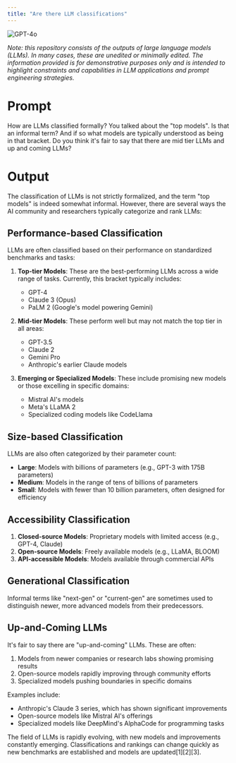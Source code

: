 ```yaml
---
title: "Are there LLM classifications"
---
```

![GPT-4o](https://img.shields.io/badge/GPT--4o-3333FF?style=for-the-badge&logo=openai&logoColor=white)



*Note: this repository consists of the outputs of large language models (LLMs). In many cases, these are unedited or minimally edited. The information provided is for demonstrative purposes only and is intended to highlight constraints and capabilities in LLM applications and prompt engineering strategies.*


# Prompt

How are LLMs classified formally? You talked about the "top models". Is that an informal term? And if so what models are typically understood as being in that bracket. Do you think it's fair to say that there are mid tier LLMs and up and coming LLMs?

# Output

The classification of LLMs is not strictly formalized, and the term "top models" is indeed somewhat informal. However, there are several ways the AI community and researchers typically categorize and rank LLMs:

## Performance-based Classification

LLMs are often classified based on their performance on standardized benchmarks and tasks:

1. **Top-tier Models**: These are the best-performing LLMs across a wide range of tasks. Currently, this bracket typically includes:
   - GPT-4
   - Claude 3 (Opus)
   - PaLM 2 (Google's model powering Gemini)

2. **Mid-tier Models**: These perform well but may not match the top tier in all areas:
   - GPT-3.5
   - Claude 2
   - Gemini Pro
   - Anthropic's earlier Claude models

3. **Emerging or Specialized Models**: These include promising new models or those excelling in specific domains:
   - Mistral AI's models
   - Meta's LLaMA 2
   - Specialized coding models like CodeLlama

## Size-based Classification

LLMs are also often categorized by their parameter count:

- **Large**: Models with billions of parameters (e.g., GPT-3 with 175B parameters)
- **Medium**: Models in the range of tens of billions of parameters
- **Small**: Models with fewer than 10 billion parameters, often designed for efficiency

## Accessibility Classification

1. **Closed-source Models**: Proprietary models with limited access (e.g., GPT-4, Claude)
2. **Open-source Models**: Freely available models (e.g., LLaMA, BLOOM)
3. **API-accessible Models**: Models available through commercial APIs

## Generational Classification

Informal terms like "next-gen" or "current-gen" are sometimes used to distinguish newer, more advanced models from their predecessors.

## Up-and-Coming LLMs

It's fair to say there are "up-and-coming" LLMs. These are often:

1. Models from newer companies or research labs showing promising results
2. Open-source models rapidly improving through community efforts
3. Specialized models pushing boundaries in specific domains

Examples include:
- Anthropic's Claude 3 series, which has shown significant improvements
- Open-source models like Mistral AI's offerings
- Specialized models like DeepMind's AlphaCode for programming tasks

The field of LLMs is rapidly evolving, with new models and improvements constantly emerging. Classifications and rankings can change quickly as new benchmarks are established and models are updated[1][2][3].

 